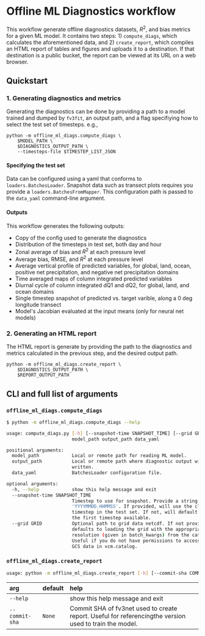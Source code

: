 # Offline ML Diagnostics workflow

This workflow generate offline diagnostics datasets, $R^2$, and bias metrics
for a given ML model. It contains two steps: 1) `compute_diags`, which calculates the
aforementioned data, and 2) `create_report`, which compiles an HTML report of tables and
figures and uploads it to a destination. If that destination is a public bucket, the report
can be viewed at its URL on a web browser.
## Quickstart

### 1. Generating diagnostics and metrics
Generating the diagnostics can be done by providing a path to a model trained and dumped by 
`fv3fit`, an output path, and a flag specifiying how to select the test set of timesteps.
e.g.,
```
python -m offline_ml_diags.compute_diags \
    $MODEL_PATH \
    $DIAGNOSTICS_OUTPUT_PATH \
    --timesteps-file $TIMESTEP_LIST_JSON
```

#### Specifying the test set

Data can be configured using a yaml that conforms to `loaders.BatchesLoader`. Snapshot data such as transect plots requires you provide a `loaders.BatchesFromMapper`. This configuration path is passed to the `data_yaml` command-line argument.

#### Outputs
This workflow generates the following outputs:
- Copy of the config used to generate the diagnostics
- Distribution of the timesteps in test set, both day and hour
- Zonal average of bias and $R^2$ at each pressure level
- Average bias, RMSE, and $R^2$ at each pressure level
- Average vertical profile of predicted variables, for global, land, ocean,
positive net precipitation, and negative net precipitation domains
- Time averaged maps of column integrated predicted variables
- Diurnal cycle of column integrated dQ1 and dQ2, for global, land, and ocean domains
- Single timestep snapshot of predicted vs. target varible, along a 0 deg longitude transect
- Model's Jacobian evaluated at the input means (only for neural net models) 


### 2. Generating an HTML report
The HTML report is generate by providing the path to the diagnostics and metrics
calculated in the previous step, and the desired output path.
```
python -m offline_ml_diags.create_report \
    $DIAGNOSTICS_OUTPUT_PATH \
    $REPORT_OUTPUT_PATH
```

## CLI and full list of arguments

### `offline_ml_diags.compute_diags`

```bash
$ python -m offline_ml_diags.compute_diags --help

usage: compute_diags.py [-h] [--snapshot-time SNAPSHOT_TIME] [--grid GRID]
                        model_path output_path data_yaml

positional arguments:
  model_path            Local or remote path for reading ML model.
  output_path           Local or remote path where diagnostic output will be
                        written.
  data_yaml             BatchesLoader configuration file.

optional arguments:
  -h, --help            show this help message and exit
  --snapshot-time SNAPSHOT_TIME
                        Timestep to use for snapshot. Provide a string
                        'YYYYMMDD.HHMMSS'. If provided, will use the closest
                        timestep in the test set. If not, will default to use
                        the first timestep available.
  --grid GRID           Optional path to grid data netcdf. If not provided,
                        defaults to loading the grid with the appropriate
                        resolution (given in batch_kwargs) from the catalog.
                        Useful if you do not have permissions to access the
                        GCS data in vcm.catalog.
```

### `offline_ml_diags.create_report`
```bash
usage: python -m offline_ml_diags.create_report [-h] [--commit-sha COMMIT_SHA] input_path output_path

```
|arg|default|help|
| :--- | :--- | :--- |
|`--help`||show this help message and exit|
|`--commit-sha`|`None`|Commit SHA of fv3net used to create report. Useful for referencingthe version used to train the model.|
